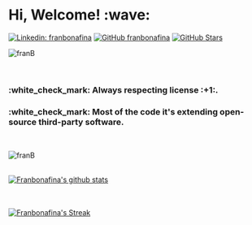 <h1> Hi, Welcome! :wave:</h1>

[![Linkedin: franbonafina](https://img.shields.io/badge/-franbonafina?style=flat-square&logo=Linkedin&logoColor=white&link=https://www.linkedin.com/in/randald-vb/)](https://www.linkedin.com/in/fbonafina/)
[![GitHub franbonafina](https://img.shields.io/github/followers/franbonafina?label=follow&style=social)](https://github.com/franbonafina)
[![GitHub Stars](https://img.shields.io/github/stars/franbonafina?style=social)](https://github.com/franbonafina)
<p align="left"> <img src="https://komarev.com/ghpvc/?username=franbonafina" alt="franB" /></p>
<br/>

<h3><strong> :white_check_mark: Always respecting license :+1:. </strong></h3>
<h3><strong> :white_check_mark: Most of the code it's extending open-source third-party software.</strong></h3>

<br/>


<p align="left"> <img src="https://github-readme-stats.vercel.app/api?username=franbonafina&show_icons=true&theme=radical&&include_all_commits=true&count_private=true&&show_owner=true" alt="franB" /></p>




<br/>
<a href="https://github-readme-stats.vercel.app/api?username=franbonafina&show_icons=true&theme=radical">
 <img align="center" src="https://github-readme-stats.vercel.app/api?username=franbonafina&show_icons=true&theme=chartreuse-dark" alt="Franbonafina's github stats"/>
</a>

<br/><br/>
<a href="https://github-readme-streak-stats.herokuapp.com/?user=franbonafina&theme=radical">
 <img align="center" src="https://github-readme-streak-stats.herokuapp.com/?user=franbonafina&theme=chartreuse-dark" alt="Franbonafina's Streak"/>
</a>



